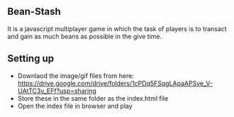 ## Bean-Stash

It is a javascript multiplayer game in which the task of players is to transact and gain as much beans as possible in the give  time.

## Setting up
- Downlaod the image/gif files from here: https://drive.google.com/drive/folders/1cPDq5FSqgLApaAPSve_V-UAtTC3v_EFf?usp=sharing
- Store these in the same folder as the index.html file
- Open the index file in browser and play

